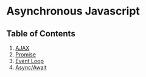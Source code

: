 # **Asynchronous Javascript**

## **Table of Contents**

1. [AJAX](/javascript/async-javascript/ajax.md)
2. [Promise](/javascript/async-javascript/promise.md)
3. [Event Loop](/javascript/async-javascript/event-loop.md)
4. [Async/Await](/javascript/async-javascript/async-await.md)
